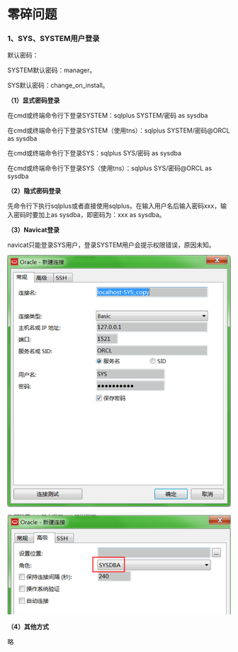 # 零碎问题

### 1、SYS、SYSTEM用户登录

默认密码：

SYSTEM默认密码：manager。

SYS默认密码：change\_on\_install。

**（1）显式密码登录**

在cmd或终端命令行下登录SYSTEM：sqlplus SYSTEM/密码 as sysdba

在cmd或终端命令行下登录SYSTEM（使用tns）：sqlplus SYSTEM/密码@ORCL as sysdba

在cmd或终端命令行下登录SYS：sqlplus SYS/密码 as sysdba

在cmd或终端命令行下登录SYS（使用tns）：sqlplus SYS/密码@ORCL as sysdba

**（2）隐式密码登录**

先命令行下执行sqlplus或者直接使用sqlplus。在输入用户名后输入密码xxx，输入密码时要加上as sysdba，即密码为：xxx as sysdba。

**（3）Navicat登录**

navicat只能登录SYS用户，登录SYSTEM用户会提示权限错误，原因未知。

![](/assets/navicat登录SYS.png)

![](/assets/navicat登录SYS2.png)

**（4）其他方式**

略

